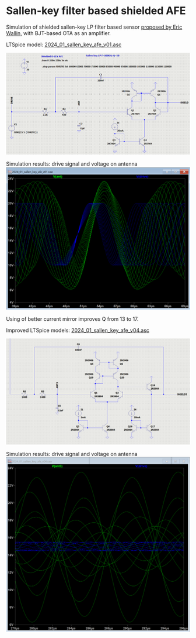 Sallen-key filter based shielded AFE
====================================

Simulation of shielded sallen-key LP filter based sensor [proposed by Eric Wallin](https://www.youtube.com/watch?v=ojJ5O-i3c0w), with BJT-based OTA as an amplifier.

LTSpice model: [2024_01_sallen_key_afe_v01.asc](2024_01_sallen_key_afe_v01.asc)

![Spice model](images/2024_01_sallen_key_afe_v01_ltspice_model.png)

Simulation results: drive signal and voltage on antenna
![drive and antenna signals](images/2024_01_sallen_key_afe_v01_simulation_results.png)


Using of better current mirror improves Q from 13 to 17.

Improved LTSpice models: [2024_01_sallen_key_afe_v04.asc](2024_01_sallen_key_afe_v04.asc)

![Spice model](images/2024_01_sallen_key_afe_v04_ltspice_model.png)

Simulation results: drive signal and voltage on antenna
![drive and antenna signals](images/2024_01_sallen_key_afe_v04_simulation_results.png)

